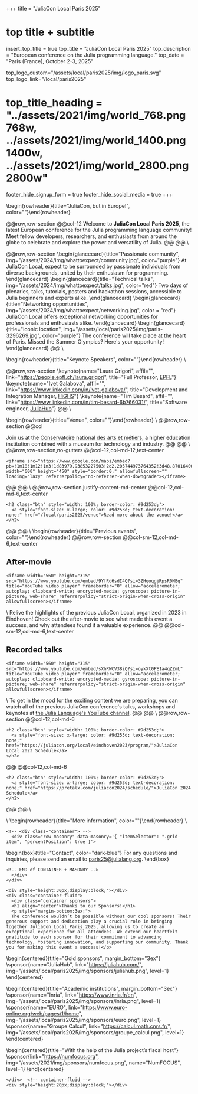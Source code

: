 +++
title = "JuliaCon Local Paris 2025"

# top title + subtitle
insert_top_title = true
top_title = "JuliaCon Local Paris 2025"
top_description = "European conference on the Julia programming language."
top_date = "Paris (France), October 2-3, 2025"

top_logo_custom="/assets/local/paris2025/img/logo_paris.svg"
top_logo_link="/local/paris2025"
# top_title_heading = "../assets/2021/img/world_768.png 768w, ../assets/2021/img/world_1400.png 1400w, ../assets/2021/img/world_2800.png 2800w"

footer_hide_signup_form = true
footer_hide_social_media = true
+++

\begin{rowheader}{title="JuliaCon, but in Europe!", color=""}\end{rowheader}

@@row,row-section
@@col-12 
Welcome to **JuliaCon Local Paris 2025**, the latest European conference for the Julia programming language community! Meet fellow developers, researchers, and enthusiasts from around the globe to celebrate and explore the power and versatility of Julia.
@@
@@
\\

@@row,row-section
\begin{glancecard}{title="Passionate community", img="/assets/2024/img/whattoexpect/community.jpg", color="purple"}
  At JuliaCon Local, expect to be surrounded by passionate individuals from diverse backgrounds, united by their enthusiasm for programming.
\end{glancecard}
\begin{glancecard}{title="Technical talks", img="/assets/2024/img/whattoexpect/talks.jpg", color="red"}
  Two days of plenaries, talks, tutorials, posters and hackathon sessions, accessible to Julia beginners and experts alike.
\end{glancecard}
\begin{glancecard}{title="Networking opportunities", img="/assets/2024/img/whattoexpect/networking.jpg", color = "red"}
  JuliaCon Local offers exceptional networking opportunities for professionals and enthusiasts alike.
\end{glancecard}
\begin{glancecard}{title="Iconic location", img="/assets/local/paris2025/img/paris-3296269.jpg", color="purple"}
  The conference will take place at the heart of Paris. Missed the Summer Olympics? Here's your opportunity!
\end{glancecard}
@@
\\


\begin{rowheader}{title="Keynote Speakers", color=""}\end{rowheader}
\\

@@row,row-section
\keynote{name="Laura Grigori", affil="", link="https://people.epfl.ch/laura.grigori", title="Full Professor, <a href='https://www.epfl.ch/en/'>EPFL</a>"}
\keynote{name="Ivet Galabova", affil="", link="https://www.linkedin.com/in/ivet-galabova/", title="Development and Integration Manager, <a href='https://highs.dev/'>HiGHS</a>"}
\keynote{name="Tim Besard", affil="", link="https://www.linkedin.com/in/tim-besard-6b766031/", title="Software engineer, <a href='https://juliahub.com/'>JuliaHub</a>"}
@@
\\


\begin{rowheader}{title="Venue", color=""}\end{rowheader}
\\
@@row,row-section 
  @@col
  
  Join us at the [Conservatoire national des arts et métiers](https://www.cnam.eu/site-en/), a higher education institution combined with a museum for technology and industry.
  @@
@@
\\
@@row,row-section,no-gutters
@@col-12,col-md-12,text-center
~~~
<iframe src="https://www.google.com/maps/embed?pb=!1m18!1m12!1m3!1d83979.93853227503!2d2.205744973764352!3d48.87016400923364!2m3!1f0!2f0!3f0!3m2!1i1024!2i768!4f13.1!3m3!1m2!1s0x47e66e0556a60823%3A0x46dad820509383bc!2sNational%20Conservatory%20of%20Arts%20and%20Crafts!5e0!3m2!1sen!2sfr!4v1740480092156!5m2!1sen!2sfr" width="600" height="450" style="border:0;" allowfullscreen="" loading="lazy" referrerpolicy="no-referrer-when-downgrade"></iframe>
~~~
@@
@@
\\
@@row,row-section,justify-content-md-center
  @@col-12,col-md-6,text-center
  ~~~
  <h2 class="btn" style="width: 100%; border-color: #9d253d;">
    <a style="font-size: x-large; color: #9d253d; text-decoration: none;" href="/local/paris2025/venue">Read more about the venue!</a>
  </h2>
  ~~~
  @@
@@
\\
\begin{rowheader}{title="Previous events", color=""}\end{rowheader}
@@row,row-section
@@col-sm-12,col-md-6,text-center
## After-movie
~~~
<iframe width="560" height="315" src="https://www.youtube.com/embed/9YfRd6sdI4Q?si=3ZHqoqgjRpsR0MBq" title="YouTube video player" frameborder="0" allow="accelerometer; autoplay; clipboard-write; encrypted-media; gyroscope; picture-in-picture; web-share" referrerpolicy="strict-origin-when-cross-origin" allowfullscreen></iframe>
~~~
\\
Relive the highlights of the previous JuliaCon Local, organized in 2023 in Eindhoven! Check out the after-movie to see what made this event a success, and why attendees found it a valuable experience.
@@
@@col-sm-12,col-md-6,text-center
## Recorded talks
~~~
<iframe width="560" height="315" src="https://www.youtube.com/embed/sXhRWCV38iQ?si=oykXt0PE1a4qZZmL" title="YouTube video player" frameborder="0" allow="accelerometer; autoplay; clipboard-write; encrypted-media; gyroscope; picture-in-picture; web-share" referrerpolicy="strict-origin-when-cross-origin" allowfullscreen></iframe>
~~~
\\
To get in the mood for the exciting content we are preparing, you can watch all of the previous JuliaCon conference's talks, workshops and keynotes at [the Julia Language's YouTube channel](https://www.youtube.com/playlist?list=PLP8iPy9hna6T7PRe2sucSonFsrrH-oEZC).
@@
@@
\\
@@row,row-section
  @@col-12,col-md-6
  ~~~
  <h2 class="btn" style="width: 100%; border-color: #9d253d;">
    <a style="font-size: x-large; color: #9d253d; text-decoration: none;" href="https://juliacon.org/local/eindhoven2023/program/">JuliaCon Local 2023 Schedule</a>
  </h2>
  ~~~
  @@
  @@col-12,col-md-6
  ~~~
  <h2 class="btn" style="width: 100%; border-color: #9d253d;">
    <a style="font-size: x-large; color: #9d253d; text-decoration: none;" href="https://pretalx.com/juliacon2024/schedule/">JuliaCon 2024 Schedule</a>
  </h2>
  ~~~
  @@
@@
\\

\\
\begin{rowheader}{title="More information", color=""}\end{rowheader}
\\
~~~
<!-- <div class="container"> -->
  <div class="row masonry" data-masonry='{ "itemSelector": ".grid-item", "percentPosition": true }'>
~~~

\begin{box}{title="Contact", color="dark-blue"}
For any questions and inquiries, please send an email to [paris25@julialang.org](mailto:paris25@julialang.org).
\end{box}

~~~
<!-- END of CONTAINER + MASONRY -->
  </div>
</div>
~~~

~~~
<div style="height:30px;display:block;"></div>
<div class="container-fluid">
  <div class="container sponsors">
  <h1 align="center">Thanks to our Sponsors!</h1>
  <p style="margin-bottom:3ex;">
  The conference wouldn’t be possible without our cool sponsors! Their generous support and dedication play a crucial role in bringing together JuliaCon Local Paris 2025, allowing us to create an exceptional experience for all attendees. We extend our heartfelt gratitude to each sponsor for their commitment to advancing technology, fostering innovation, and supporting our community. Thank you for making this event a success!</p>
~~~

\begin{centered}{title="Gold sponsors", margin_bottom="3ex"}
  \sponsor{name="JuliaHub", link="https://juliahub.com/", img="/assets/local/paris2025/img/sponsors/juliahub.png", level=1}
\end{centered}

\begin{centered}{title="Academic institutions", margin_bottom="3ex"}
  \sponsor{name="Inria", link="https://www.inria.fr/en", img="/assets/local/paris2025/img/sponsors/inria.png", level=1}
  \sponsor{name="EURO", link="https://www.euro-online.org/web/pages/1/home", img="/assets/local/paris2025/img/sponsors/euro.png", level=1}
  \sponsor{name="Groupe Calcul", link="https://calcul.math.cnrs.fr/", img="/assets/local/paris2025/img/sponsors/groupe_calcul.png", level=1}
\end{centered}

\begin{centered}{title="With the help of the Julia project’s fiscal host"}
  \sponsor{link="https://numfocus.org", img="/assets/2021/img/sponsors/numfocus.png", name="NumFOCUS", level=1}
\end{centered}


~~~
</div>  <!-- container-fluid -->
<div style="height:20px;display:block;"></div>
~~~